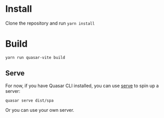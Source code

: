 # Install
Clone the repository and run
`yarn install`

# Build
`yarn run quasar-vite build`

## Serve
For now, if you have Quasar CLI installed, you can use [serve](https://quasar.dev/quasar-cli/commands-list#serve) to spin up a server:
```
quasar serve dist/spa
```
Or you can use your own server.
